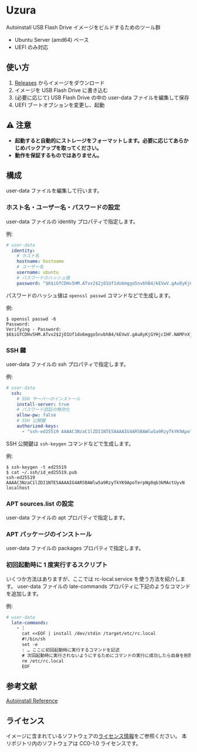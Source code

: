 # Uzura

Autoinstall USB Flash Drive イメージをビルドするためのツール群

- Ubuntu Server (amd64) ベース
- UEFI のみ対応

## 使い方

1. [Releases](https://github.com/kou029w/uzura/releases) からイメージをダウンロード
2. イメージを USB Flash Drive に書き込む
3. (必要に応じて) USB Flash Drive の中の user-data ファイルを編集して保存
4. UEFI ブートオプションを変更し、起動

## ⚠ 注意

- **起動すると自動的にストレージをフォーマットします。必要に応じてあらかじめバックアップを取ってください。**
- **動作を保証するものではありません。**

## 構成

user-data ファイルを編集して行います。

### ホスト名・ユーザー名・パスワードの設定

user-data ファイルの identity プロパティで指定します。

例:

<!-- prettier-ignore-start -->
```yml
# user-data
  identity:
    # ホスト名
    hostname: hostname
    # ユーザー名
    username: ubuntu
    # パスワードのハッシュ値
    password: "$6$iGfCDHv5HM.ATvx2$2jO1Uf1do6mggo5nvbhB4/kEVwV.gAu8yKjGYHjcIHF.NAMFnXjFUtBW0RVPaxIDDe5yfQ4OXlzuwMBcReMAm/"
```
<!-- prettier-ignore-end -->

パスワードのハッシュ値は `openssl passwd` コマンドなどで生成します。

例:

```console
$ openssl passwd -6
Password:
Verifying - Password:
$6$iGfCDHv5HM.ATvx2$2jO1Uf1do6mggo5nvbhB4/kEVwV.gAu8yKjGYHjcIHF.NAMFnXjFUtBW0RVPaxIDDe5yfQ4OXlzuwMBcReMAm/
```

### SSH 鍵

user-data ファイルの ssh プロパティで指定します。

例:

<!-- prettier-ignore-start -->
```yml
# user-data
  ssh:
    # SSH サーバーのインストール
    install-server: true
    # パスワード認証の無効化
    allow-pw: false
    # SSH 公開鍵
    authorized-keys:
      - "ssh-ed25519 AAAAC3NzaC1lZDI1NTE5AAAAIG4AR5BAWlw5a9RzyTkYK9ApoTerpNg0qb3kMActUyvN"
```
<!-- prettier-ignore-end -->

SSH 公開鍵は `ssh-keygen` コマンドなどで生成します。

例:

```console
$ ssh-keygen -t ed25519
$ cat ~/.ssh/id_ed25519.pub
ssh-ed25519 AAAAC3NzaC1lZDI1NTE5AAAAIG4AR5BAWlw5a9RzyTkYK9ApoTerpNg0qb3kMActUyvN localhost
```

### APT sources.list の設定

user-data ファイルの apt プロパティで指定します。

### APT パッケージのインストール

user-data ファイルの packages プロパティで指定します。

### 初回起動時に 1 度実行するスクリプト

いくつか方法はありますが、ここでは rc-local.service を使う方法を紹介します。
user-data ファイルの late-commands プロパティに下記のようなコマンドを追加します。

例:

<!-- prettier-ignore-start -->
```yml
# user-data
  late-commands:
    - |
      cat <<EOF | install /dev/stdin /target/etc/rc.local
      #!/bin/sh
      set -e
      : … ここに初回起動時に実行するコマンドを記述
      # 次回起動時に実行されないようにするためにコマンドの実行に成功したら自身を削除
      rm /etc/rc.local
      EOF
```
<!-- prettier-ignore-end -->

## 参考文献

[Autoinstall Reference](https://ubuntu.com/server/docs/install/autoinstall-reference)

## ライセンス

イメージに含まれているソフトウェアの[ライセンス情報](https://packages.ubuntu.com/)をご参照ください。
本リポジトリ内のソフトウェアは CC0-1.0 ライセンスです。
